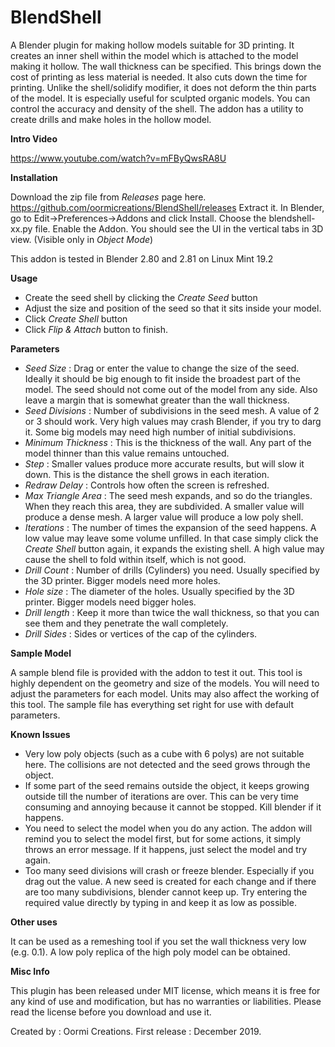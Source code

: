 # BlendShell
A Blender plugin for making hollow models suitable for 3D printing.
It creates an inner shell within the model which is attached to the model making it hollow. The wall thickness can be specified. This brings down the cost of printing as less material is needed. It also cuts down the time for printing. Unlike the shell/solidify modifier, it does not deform the thin parts of the model. It is especially useful for sculpted organic models.
You can control the accuracy and density of the shell.
The addon has a utility to create drills and make holes in the hollow model.

**Intro Video**

https://www.youtube.com/watch?v=mFByQwsRA8U


**Installation**

Download the zip file from *Releases* page here. 
https://github.com/oormicreations/BlendShell/releases
Extract it. In Blender, go to Edit->Preferences->Addons and click Install. Choose the blendshell-xx.py file. Enable the Addon. You should see the UI in the vertical tabs in 3D view. (Visible only in *Object Mode*)

This addon is tested in Blender 2.80 and 2.81 on Linux Mint 19.2

**Usage**

* Create the seed shell by clicking the *Create Seed* button
* Adjust the size and position of the seed so that it sits inside your model.
* Click *Create Shell* button
* Click *Flip & Attach* button to finish.

**Parameters**

* *Seed Size* : Drag or enter the value to change the size of the seed. Ideally it should be big enough to fit inside the broadest part of the model. The seed should not come out of the model from any side. Also leave a margin that is somewhat greater than the wall thickness.
* *Seed Divisions* : Number of subdivisions in the seed mesh. A value of 2 or 3 should work. Very high values may crash Blender, if you try to darg it. Some big models may need high number of initial subdivisions.
* *Minimum Thickness* : This is the thickness of the wall. Any part of the model thinner than this value remains untouched.
* *Step* : Smaller values produce more accurate results, but will slow it down. This is the distance the shell grows in each iteration.
* *Redraw Delay* : Controls how often the screen is refreshed.
* *Max Triangle Area* : The seed mesh expands, and so do the triangles. When they reach this area, they are subdivided. A smaller value will produce a dense mesh. A larger value will produce a low poly shell.
* *Iterations* : The number of times the expansion of the seed happens. A low value may leave some volume unfilled. In that case simply click the *Create Shell* button again, it expands the existing shell. A high value may cause the shell to fold within itself, which is not good.
* *Drill Count* : Number of drills (Cylinders) you need. Usually specified by the 3D printer. Bigger models need more holes.
* *Hole size* : The diameter of the holes. Usually specified by the 3D printer. Bigger models need bigger holes.
* *Drill length* : Keep it more than twice the wall thickness, so that you can see them and they penetrate the wall completely.
* *Drill Sides* : Sides or vertices of the cap of the cylinders. 

**Sample Model**

A sample blend file is provided with the addon to test it out. This tool is highly dependent on the geometry and size of the models. You will need to adjust the parameters for each model. Units may also affect the working of this tool. The sample file has everything set right for use with default parameters.

**Known Issues**

* Very low poly objects (such as a cube with 6 polys) are not suitable here. The collisions are not detected and the seed grows through the object.
* If some part of the seed remains outside the object, it keeps growing outside till the number of iterations are over. This can be very time consuming and annoying because it cannot be stopped. Kill blender if it happens.
* You need to select the model when you do any action. The addon will remind you to select the model first, but for some actions, it simply throws an error message. If it happens, just select the model and try again.
* Too many seed divisions will crash or freeze blender. Especially if you drag out the value. A new seed is created for each change and if there are too many subdivisions, blender cannot keep up. Try entering the required value directly by typing in and keep it as low as possible.

**Other uses**

It can be used as a remeshing tool if you set the wall thickness very low (e.g. 0.1). A low poly replica of the high poly model can be obtained.

**Misc Info**

This plugin has been released under MIT license, which means it is free for any kind of use and modification, but has no warranties or liabilities. Please read the license before you download and use it. 

Created by : Oormi Creations. 
First release : December 2019.
